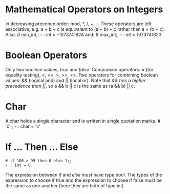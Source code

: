 Mathematical Operators on Integers
==================================
In decreasing precence order: mod, *, /,  +, -. These operators are left associative, e.g. a + b + c is equivalent to (a + b) + c rather than a + (b + c).
Also:
    # min_int;;
    - : int = -1073741824
and:
    # max_int;;
    - : int = 1073741823

Boolean Operators
=================
Only two boolean values, *true* and *false*.
Comparison operators: = (for equality testing), <, <=, >, >=, <>.
Two operators for combining boolean values: && (logical and) and || (local or). Note that *&& has a higher precedence than ||*, so a && b || c is the same as (a && b) || c.

Char
====
A char holds a single character and is written in single quotation marks.
    # 'c';;
    - : char = 'c'

If ... Then ... Else
====================
    # if 100 > 99 then 0 else 1;;
    - : int = 0
The expression between *if* and *else* must have type bool.
The types of the expression to choose if true and the expression to choose if false must be the same as one another (here they are both of type int).
